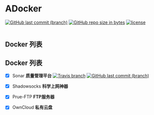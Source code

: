 # ADocker

[![GitHub last commit (branch)](https://img.shields.io/github/last-commit/RogerAbyss/ADocker.svg)](https://github.com/RogerAbyss/ALog)
[![GitHub repo size in bytes](https://img.shields.io/github/repo-size/RogerAbyss/ADocker.svg)](https://github.com/RogerAbyss/ALog)
[![license](https://img.shields.io/github/license/RogerAbyss/ADocker.svg)](https://github.com/RogerAbyss/ALog/blob/master/LICENSE)
<br><br>

## Docker 列表


## Docker 列表

- [x] Sonar
**质量管理平台**
[![Travis branch](https://img.shields.io/travis/RogerAbyss/ADocker/sonar.svg)]()
[![GitHub last commit (branch)](https://img.shields.io/github/last-commit/RogerAbyss/ADocker/sonar.svg)]()

- [x] Shadowsocks
**科学上网神器**

- [x] Prue-FTP
**FTP服务器**

- [x] OwnCloud
**私有云盘**
